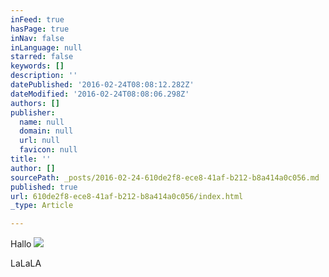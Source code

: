 ```yaml
---
inFeed: true
hasPage: true
inNav: false
inLanguage: null
starred: false
keywords: []
description: ''
datePublished: '2016-02-24T08:08:12.282Z'
dateModified: '2016-02-24T08:08:06.298Z'
authors: []
publisher:
  name: null
  domain: null
  url: null
  favicon: null
title: ''
author: []
sourcePath: _posts/2016-02-24-610de2f8-ece8-41af-b212-b8a414a0c056.md
published: true
url: 610de2f8-ece8-41af-b212-b8a414a0c056/index.html
_type: Article

---
```

Hallo
![](https://the-grid-user-content.s3-us-west-2.amazonaws.com/b02fe841-98da-41da-86c8-30d5c9049a53.jpg)

LaLaLA